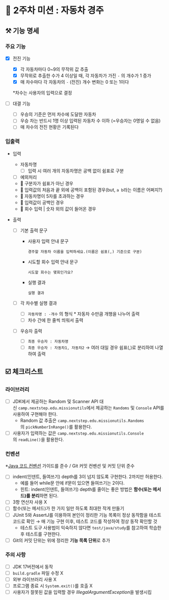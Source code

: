 # 🚀 2주차 미션 : 자동차 경주

## ⚒️ 기능 명세

### 주요 기능

- [x]  전진 기능
    - [x]  각 자동차마다 0~9의 무작위 값 추출
    - [x]  무작위로 추출한 수가 4 이상일 때, 각 자동차가 가진 `-` 의 개수가 1 증가
    - [x]  매 차수마다 각 자동차의 `-` (전진) 개수 변화는 0 또는 1이다

      *차수는 사용자의 입력으로 결정

- [ ]  대결 기능
    - [ ]  우승의 기준은 먼저 차수에 도달한 자동차
    - [ ]  우승 차는 반드시 1명 이상 입력된 자동차 수 이하 (=우승자는 0명일 수 없음)
    - [ ]  매 차수의 전진 현황은 기록된다

### 입출력

- 입력
    - 자동차명
        - [ ]  입력 시 여러 개의 자동차명은 공백 없이 쉼표로 구분

    - [ ]  예외처리
    - 🚨 구분자가 쉼표가 아닌 경우
    - 🚨 입력값의 처음과 끝 외에 공백이 포함된 경우(but, `a b`라는 이름은 어쩌지?)
    - 🚨 자동차명이 5자를 초과하는 경우
    - 🚨 입력값이 공백인 경우
    - 🚨 회수 입력 | 숫자 외의 값이 들어온 경우

- 출력
    - [ ]  기본 출력 문구
        - 사용자 입력 안내 문구

            ```
            경주할 자동차 이름을 입력하세요.(이름은 쉼표(,) 기준으로 구분)
            ```

        - 시도할 회수 입력 안내 문구

            ```
            시도할 회수는 몇회인가요?
            ```

        - 실행 결과

            ```
            실행 결과
            ```

    - [ ]  각 차수별 실행 결과
        - [ ]  `자동차명 : -개수` 의 형식 * 자동차 수만큼 개행을 나누어 출력
        - [ ]  차수 간에 한 줄씩 띄워서 출력

    - [ ]  우승자 출력
        - [ ]  `최종 우승자 : 자동차명`
        - [ ]  `최종 우승자 : 자동차1, 자동차2` → 여러 대일 경우 쉼표(,)로 분리하여 나열하여 출력

## ☑️ 체크리스트

### 라이브러리

- [ ]  JDK에서 제공하는 Random 및 Scanner API 대신 `camp.nextstep.edu.missionutils`에서 제공하는 `Randoms` 및 `Console` API를 사용하여 구현해야 한다.
    - Random 값 추출은 `camp.nextstep.edu.missionutils.Randoms`의 `pickNumberInRange()`를 활용한다.
- [ ]  사용자가 입력하는 값은 `camp.nextstep.edu.missionutils.Console`의 `readLine()`을 활용한다.

### 컨벤션

*[Java 코드 컨벤션](https://github.com/woowacourse/woowacourse-docs/tree/master/styleguide/java) 가이드를 준수 / Git 커밋 컨벤션 및 커밋 단위 준수

- [ ]  indent(인덴트, 들여쓰기) depth를 3이 넘지 않도록 구현한다. 2까지만 허용한다.
    - 예를 들어 while문 안에 if문이 있으면 들여쓰기는 2이다.
    - 힌트: indent(인덴트, 들여쓰기) depth를 줄이는 좋은 방법은 **함수(또는 메서드)를 분리**하면 된다.
- [ ]  3항 연산자 사용 X
- [ ]  함수(또는 메서드)가 한 가지 일만 하도록 최대한 작게 만들기
- [ ]  JUnit 5와 AssertJ를 이용하여 본인이 정리한 기능 목록이 정상 동작함을 테스트 코드로 확인 → 매 기능 구현 이후, 테스트 코드를 작성하여 정상 동작 확인할 것
    - 테스트 도구 사용법이 익숙하지 않다면 `test/java/study`를 참고하여 학습한 후 테스트를 구현한다.
- [ ]  Git의 커밋 단위는 위에 정리한 **기능 목록 단위**로 추가

### 주의 사항

- [ ]  JDK 17버전에서 동작
- [ ]  `build.gradle` 파일 수정 X
- [ ]  외부 라이브러리 사용 X
- [ ]  프로그램 종료 시 `System.exit()`를 호출 X
- [ ]  사용자가 잘못된 값을 입력할 경우 *IllegalArgumentException*을 발생시킴